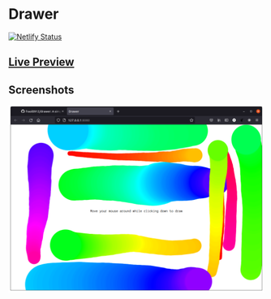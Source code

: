 # Drawer

[![Netlify Status](https://api.netlify.com/api/v1/badges/cd9d1f06-9721-4d2f-8ac8-65e654922685/deploy-status)](https://app.netlify.com/sites/simple-drawer/deploys)

## [Live Preview](https://simple-drawer.netlify.app/)

## Screenshots

![screen](/screenshot.png)
